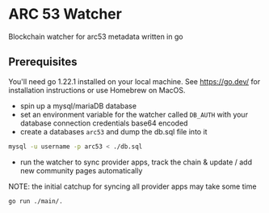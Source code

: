 # ARC 53 Watcher

Blockchain watcher for arc53 metadata written in go

## Prerequisites

You'll need go 1.22.1 installed on your local machine. See https://go.dev/ for installation instructions or use Homebrew on MacOS.

- spin up a mysql/mariaDB database
- set an environment variable for the watcher called `DB_AUTH` with your database connection credentials base64 encoded
- create a databases `arc53` and dump the db.sql file into it
```bash
mysql -u username -p arc53 < ./db.sql
```
- run the watcher to sync provider apps, track the chain & update / add new community pages automatically

NOTE: the initial catchup for syncing all provider apps may take some time
```bash
go run ./main/.
```
